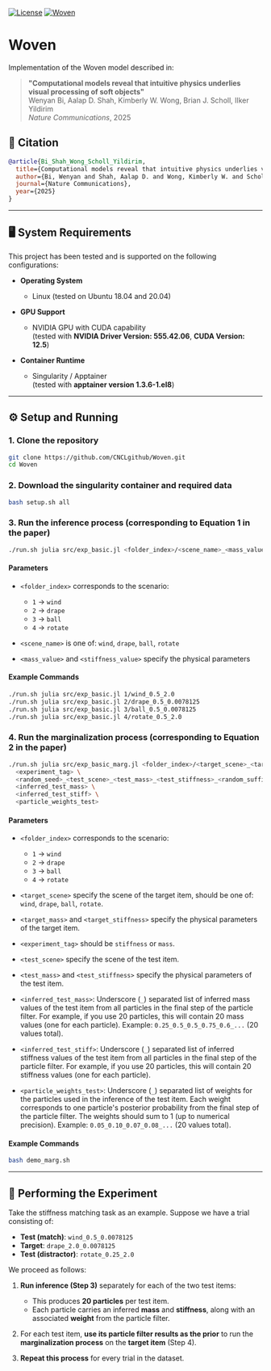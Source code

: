 [![License](https://img.shields.io/badge/license-MIT-green.svg)](https://opensource.org/licenses/MIT)
[![Woven](https://img.shields.io/badge/language-Julia-red.svg)]()

# Woven

Implementation of the Woven model described in:

> **"Computational models reveal that intuitive physics underlies visual processing of soft objects"**  
> Wenyan Bi, Aalap D. Shah, Kimberly W. Wong, Brian J. Scholl, Ilker Yildirim  
> *Nature Communications*, 2025

## 📖 Citation

```bibtex
@article{Bi_Shah_Wong_Scholl_Yildirim,
  title={Computational models reveal that intuitive physics underlies visual processing of soft objects},
  author={Bi, Wenyan and Shah, Aalap D. and Wong, Kimberly W. and Scholl, Brian J. and Yildirim, Ilker},
  journal={Nature Communications},
  year={2025}
}
```

---

## 🖥️ System Requirements

This project has been tested and is supported on the following configurations:

- **Operating System**
  - Linux (tested on Ubuntu 18.04 and 20.04)

- **GPU Support**
  - NVIDIA GPU with CUDA capability  
    (tested with **NVIDIA Driver Version: 555.42.06**, **CUDA Version: 12.5**)

- **Container Runtime**
  - Singularity / Apptainer  
    (tested with **apptainer version 1.3.6-1.el8**)

---

## ⚙️ Setup and Running

### 1. Clone the repository

```bash
git clone https://github.com/CNCLgithub/Woven.git
cd Woven
```

### 2. Download the singularity container and required data

```bash
bash setup.sh all
```

### 3. Run the inference process (corresponding to Equation 1 in the paper)

```bash
./run.sh julia src/exp_basic.jl <folder_index>/<scene_name>_<mass_value>_<stiffness_value>
```

#### Parameters

- `<folder_index>` corresponds to the scenario:
  - `1` → `wind`
  - `2` → `drape`
  - `3` → `ball`
  - `4` → `rotate`

- `<scene_name>` is one of: `wind`, `drape`, `ball`, `rotate`
- `<mass_value>` and `<stiffness_value>` specify the physical parameters

#### Example Commands

```bash
./run.sh julia src/exp_basic.jl 1/wind_0.5_2.0
./run.sh julia src/exp_basic.jl 2/drape_0.5_0.0078125
./run.sh julia src/exp_basic.jl 3/ball_0.5_0.0078125
./run.sh julia src/exp_basic.jl 4/rotate_0.5_2.0
```

### 4. Run the marginalization process (corresponding to Equation 2 in the paper)

```bash
./run.sh julia src/exp_basic_marg.jl <folder_index>/<target_scene>_<target_mass>_<target_stiffness> \
  <experiment_tag> \
  <random_seed>_<test_scene>_<test_mass>_<test_stiffness>_<random_suffix> \
  <inferred_test_mass> \
  <inferred_test_stiff> \
  <particle_weights_test>
```
#### Parameters

- `<folder_index>` corresponds to the scenario:
  - `1` → `wind`
  - `2` → `drape`
  - `3` → `ball`
  - `4` → `rotate`

- `<target_scene>` specify the scene of the target item, should be one of: `wind`, `drape`, `ball`, `rotate`.
- `<target_mass>` and `<target_stiffness>` specify the physical parameters of the target item.
- `<experiment_tag>` should be `stiffness` or `mass`.
- `<test_scene>` specify the scene of the test item.
- `<test_mass>` and `<test_stiffness>` specify the physical parameters of the test item.
- `<inferred_test_mass>`:  Underscore (`_`) separated list of inferred mass values of the test item from all particles in the final step of the particle filter. For example, if you use 20 particles, this will contain 20 mass values (one for each particle). Example: `0.25_0.5_0.5_0.75_0.6_...` (20 values total).
- `<inferred_test_stiff>`:  Underscore (`_`) separated list of inferred stiffness values of the test item from all particles in the final step of the particle filter. For example, if you use 20 particles, this will contain 20 stiffness values (one for each particle).
- `<particle_weights_test>`:  Underscore (`_`) separated list of weights for the particles used in the inference of the test item. Each weight corresponds to one particle's posterior probability from the final step of the particle filter. The weights should sum to 1 (up to numerical precision). Example: `0.05_0.10_0.07_0.08_...` (20 values total).

#### Example Commands
```bash
bash demo_marg.sh
```
---
## 🚀 Performing the Experiment

Take the stiffness matching task as an example. Suppose we have a trial consisting of:

- **Test (match)**: `wind_0.5_0.0078125`
- **Target**: `drape_2.0_0.0078125`
- **Test (distractor)**: `rotate_0.25_2.0`

We proceed as follows:

1. **Run inference (Step 3)** separately for each of the two test items:  
   - This produces **20 particles** per test item.  
   - Each particle carries an inferred **mass** and **stiffness**, along with an associated **weight** from the particle filter.

2. For each test item, **use its particle filter results as the prior** to run the **marginalization process** on the **target item** (Step 4).

3. **Repeat this process** for every trial in the dataset.



